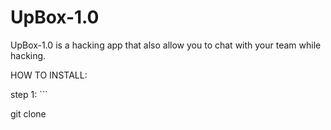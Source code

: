 # UpBox-1.0
UpBox-1.0 is a hacking app that also allow you to chat with your team while hacking.

HOW TO INSTALL:

step 1: ```

git clone
```
